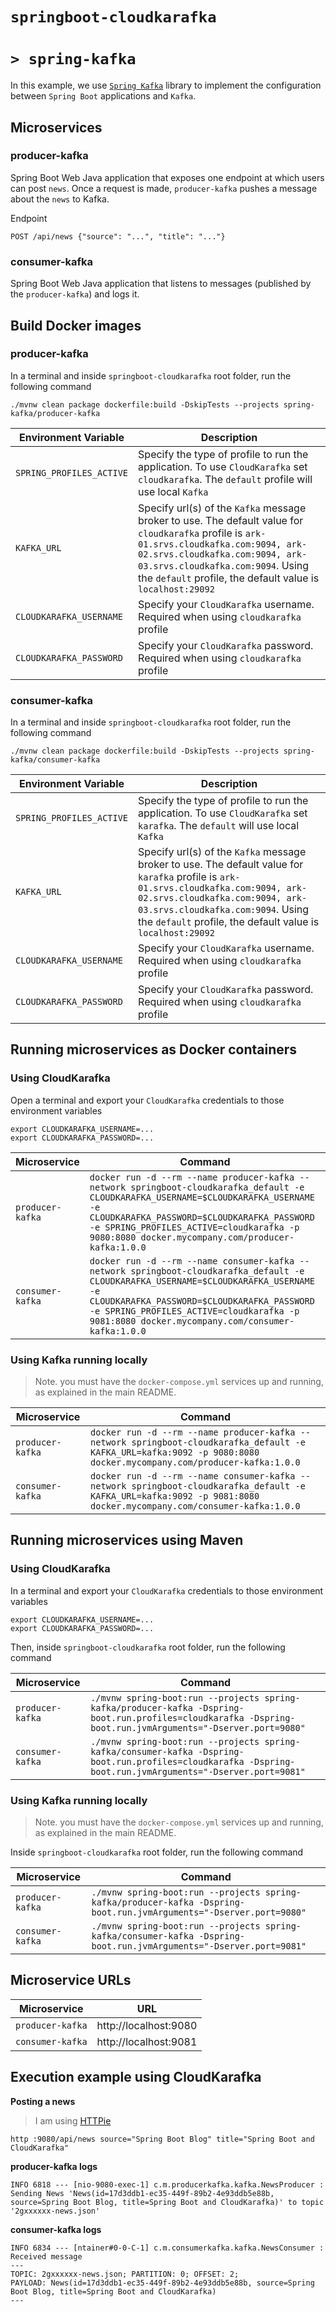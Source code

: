 # `springboot-cloudkarafka`
# `> spring-kafka`

In this example, we use [`Spring Kafka`](https://docs.spring.io/spring-kafka/reference/html/) library to implement the
configuration between `Spring Boot` applications and `Kafka`.

## Microservices

### producer-kafka

Spring Boot Web Java application that exposes one endpoint at which users can post `news`. Once a request is made,
`producer-kafka` pushes a message about the `news` to Kafka.

Endpoint
```
POST /api/news {"source": "...", "title": "..."}
```

### consumer-kafka

Spring Boot Web Java application that listens to messages (published by the `producer-kafka`) and logs it.

## Build Docker images

### producer-kafka

In a terminal and inside `springboot-cloudkarafka` root folder, run the following command
```
./mvnw clean package dockerfile:build -DskipTests --projects spring-kafka/producer-kafka
```

| Environment Variable     | Description |
| -----------------------  | ----------- |
| `SPRING_PROFILES_ACTIVE` | Specify the type of profile to run the application. To use `CloudKarafka` set `cloudkarafka`. The `default` profile will use local `Kafka` |
| `KAFKA_URL`              | Specify url(s) of the `Kafka` message broker to use. The default value for `cloudkarafka` profile is `ark-01.srvs.cloudkafka.com:9094, ark-02.srvs.cloudkafka.com:9094, ark-03.srvs.cloudkafka.com:9094`. Using the `default` profile, the default value is `localhost:29092` |
| `CLOUDKARAFKA_USERNAME`  | Specify your `CloudKarafka` username. Required when using `cloudkarafka` profile |
| `CLOUDKARAFKA_PASSWORD`  | Specify your `CloudKarafka` password. Required when using `cloudkarafka` profile |

### consumer-kafka

In a terminal and inside `springboot-cloudkarafka` root folder, run the following command
```
./mvnw clean package dockerfile:build -DskipTests --projects spring-kafka/consumer-kafka
```

| Environment Variable     | Description |
| ------------------------ | ----------- |
| `SPRING_PROFILES_ACTIVE` | Specify the type of profile to run the application. To use `CloudKarafka` set `karafka`. The `default` will use local `Kafka` |
| `KAFKA_URL`              | Specify url(s) of the `Kafka` message broker to use. The default value for `karafka` profile is `ark-01.srvs.cloudkafka.com:9094, ark-02.srvs.cloudkafka.com:9094, ark-03.srvs.cloudkafka.com:9094`. Using the `default` profile, the default value is `localhost:29092` |
| `CLOUDKARAFKA_USERNAME`  | Specify your `CloudKarafka` username. Required when using `cloudkarafka` profile |
| `CLOUDKARAFKA_PASSWORD`  | Specify your `CloudKarafka` password. Required when using `cloudkarafka` profile |

## Running microservices as Docker containers

### Using CloudKarafka

Open a terminal and export your `CloudKarafka` credentials to those environment variables
```
export CLOUDKARAFKA_USERNAME=...
export CLOUDKARAFKA_PASSWORD=...
```

| Microservice     | Command |
| ---------------- | ------- |
| `producer-kafka` | `docker run -d --rm --name producer-kafka --network springboot-cloudkarafka_default -e CLOUDKARAFKA_USERNAME=$CLOUDKARAFKA_USERNAME -e CLOUDKARAFKA_PASSWORD=$CLOUDKARAFKA_PASSWORD -e SPRING_PROFILES_ACTIVE=cloudkarafka -p 9080:8080 docker.mycompany.com/producer-kafka:1.0.0` |
| `consumer-kafka` | `docker run -d --rm --name consumer-kafka --network springboot-cloudkarafka_default -e CLOUDKARAFKA_USERNAME=$CLOUDKARAFKA_USERNAME -e CLOUDKARAFKA_PASSWORD=$CLOUDKARAFKA_PASSWORD -e SPRING_PROFILES_ACTIVE=cloudkarafka -p 9081:8080 docker.mycompany.com/consumer-kafka:1.0.0` |

### Using Kafka running locally

>Note. you must have the `docker-compose.yml` services up and running, as explained in the main README.

| Microservice     | Command |
| ---------------- | ------- |
| `producer-kafka` | `docker run -d --rm --name producer-kafka --network springboot-cloudkarafka_default -e KAFKA_URL=kafka:9092 -p 9080:8080 docker.mycompany.com/producer-kafka:1.0.0` |
| `consumer-kafka` | `docker run -d --rm --name consumer-kafka --network springboot-cloudkarafka_default -e KAFKA_URL=kafka:9092 -p 9081:8080 docker.mycompany.com/consumer-kafka:1.0.0` |

## Running microservices using Maven

### Using CloudKarafka

In a terminal and export your `CloudKarafka` credentials to those environment variables
```
export CLOUDKARAFKA_USERNAME=...
export CLOUDKARAFKA_PASSWORD=...
```

Then, inside `springboot-cloudkarafka` root folder, run the following command

| Microservice     | Command |
| ---------------- | ------- |
| `producer-kafka` | `./mvnw spring-boot:run --projects spring-kafka/producer-kafka -Dspring-boot.run.profiles=cloudkarafka -Dspring-boot.run.jvmArguments="-Dserver.port=9080"` |
| `consumer-kafka` | `./mvnw spring-boot:run --projects spring-kafka/consumer-kafka -Dspring-boot.run.profiles=cloudkarafka -Dspring-boot.run.jvmArguments="-Dserver.port=9081"` |

### Using Kafka running locally

>Note. you must have the `docker-compose.yml` services up and running, as explained in the main README.  

Inside `springboot-cloudkarafka` root folder, run the following command

| Microservice     | Command |
| ---------------- | ------- |
| `producer-kafka` | `./mvnw spring-boot:run --projects spring-kafka/producer-kafka -Dspring-boot.run.jvmArguments="-Dserver.port=9080"` |
| `consumer-kafka` | `./mvnw spring-boot:run --projects spring-kafka/consumer-kafka -Dspring-boot.run.jvmArguments="-Dserver.port=9081"` |

## Microservice URLs

| Microservice     | URL                   |
| ---------------- | --------------------- |
| `producer-kafka` | http://localhost:9080 |
| `consumer-kafka` | http://localhost:9081 |

## Execution example using CloudKarafka

**Posting a news**
> I am using [HTTPie](https://httpie.org/) 
```
http :9080/api/news source="Spring Boot Blog" title="Spring Boot and CloudKarafka"
```

**producer-kafka logs**
```
INFO 6818 --- [nio-9080-exec-1] c.m.producerkafka.kafka.NewsProducer : Sending News 'News(id=17d3ddb1-ec35-449f-89b2-4e93ddb5e88b, source=Spring Boot Blog, title=Spring Boot and CloudKarafka)' to topic '2gxxxxxx-news.json'
```

**consumer-kafka logs**
```
INFO 6834 --- [ntainer#0-0-C-1] c.m.consumerkafka.kafka.NewsConsumer : Received message
---
TOPIC: 2gxxxxxx-news.json; PARTITION: 0; OFFSET: 2;
PAYLOAD: News(id=17d3ddb1-ec35-449f-89b2-4e93ddb5e88b, source=Spring Boot Blog, title=Spring Boot and CloudKarafka)
---
```
